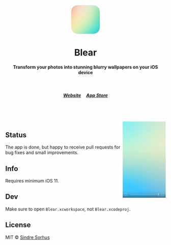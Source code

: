 <div align="center">
	<img src="media/icon.png" width="90">
	<h1>Blear</h1>
	<h4>Transform your photos into stunning blurry wallpapers on your iOS device</h4>
	<br>
	<h5>
		<a href="https://sindresorhus.com/blear">Website</a>
		&nbsp;&nbsp;&nbsp;
		<a href="https://itunes.apple.com/app/blear-create-blurry-wallpapers/id994182280">App Store</a>
	</h5>
</div>
<br>
<br>
<br>

<img src="stuff/screenshots/5-iphone6--4-7.png" height="240" align="right">


## Status

The app is done, but happy to receive pull requests for bug fixes and small improvements.


## Info

Requires minimum iOS 11.


## Dev

Make sure to open `Blear.xcworkspace`, not `Blear.xcodeproj`.


## License

MIT © [Sindre Sorhus](https://sindresorhus.com)
